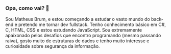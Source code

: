 ### Opa, como vai? 👋

Sou Matheus Brum, e estou começando a estudar o vasto mundo do back-end e pretendo me tornar dev fullstack. Tenho conhecimento básico em C#, C, HTML, CSS e estou estudando JavaScript. 
Sou extremamente apaixonado pelos desafios que encontro programando (mesmo passando raiva), gosto muito de estruturas de dados e tenho muito interesse e curiosidade sobre segurança da informação.



